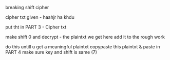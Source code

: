 breaking shift cipher

cipher txt given - haahjr ha khdu

put tht in PART 3 - Cipher txt

make shift 0 and decrypt - the plaintxt we get here add it to the rough work 

do this untill u get a meaningful plaintxt 
copypaste this plaintxt & paste in PART 4
make sure key and shift is same (7) 
